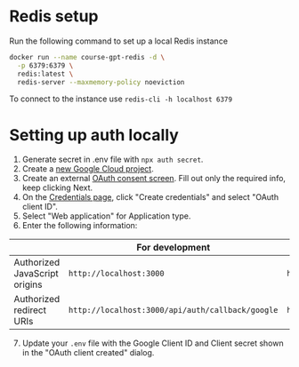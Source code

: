 

# Redis setup

Run the following command to set up a local Redis instance

```bash
docker run --name course-gpt-redis -d \
  -p 6379:6379 \
  redis:latest \
  redis-server --maxmemory-policy noeviction
```

To connect to the instance use `redis-cli -h localhost 6379`

# Setting up auth locally

1. Generate secret in .env file with `npx auth secret`.
2. Create a [new Google Cloud project](https://developers.google.com/workspace/guides/create-project).
3. Create an external [OAuth consent screen](https://console.cloud.google.com/apis/credentials/consent). Fill out only the required info, keep clicking Next.
4. On the [Credentials page](https://console.cloud.google.com/apis/credentials), click "Create credentials" and select "OAuth client ID".
5. Select "Web application" for Application type.
6. Enter the following information:

|                               | For development                                  | For production                                   |
| ----------------------------- | ------------------------------------------------ | ------------------------------------------------ |
| Authorized JavaScript origins | `http://localhost:3000`                          | `https://{YOUR_DOMAIN}`                          |
| Authorized redirect URIs      | `http://localhost:3000/api/auth/callback/google` | `https://{YOUR_DOMAIN}/api/auth/callback/google` |

7. Update your `.env` file with the Google Client ID and Client secret shown in the "OAuth client created" dialog.